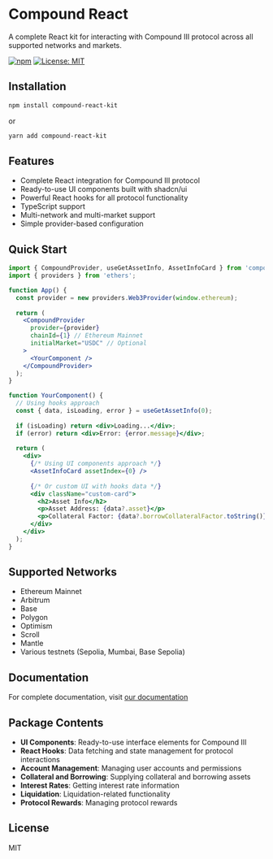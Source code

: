# Compound React

A complete React kit for interacting with Compound III protocol across all supported networks and markets.

[![npm](https://img.shields.io/npm/v/compound-react-kit)](https://www.npmjs.com/package/compound-react-kit)
[![License: MIT](https://img.shields.io/badge/License-MIT-blue.svg)](https://opensource.org/licenses/MIT)

## Installation

```bash
npm install compound-react-kit
```

or

```bash
yarn add compound-react-kit
```

## Features

- Complete React integration for Compound III protocol
- Ready-to-use UI components built with shadcn/ui
- Powerful React hooks for all protocol functionality
- TypeScript support
- Multi-network and multi-market support
- Simple provider-based configuration

## Quick Start

```jsx
import { CompoundProvider, useGetAssetInfo, AssetInfoCard } from 'compound-react-kit';
import { providers } from 'ethers';

function App() {
  const provider = new providers.Web3Provider(window.ethereum);
  
  return (
    <CompoundProvider 
      provider={provider}
      chainId={1} // Ethereum Mainnet
      initialMarket="USDC" // Optional
    >
      <YourComponent />
    </CompoundProvider>
  );
}

function YourComponent() {
  // Using hooks approach
  const { data, isLoading, error } = useGetAssetInfo(0);
  
  if (isLoading) return <div>Loading...</div>;
  if (error) return <div>Error: {error.message}</div>;
  
  return (
    <div>
      {/* Using UI components approach */}
      <AssetInfoCard assetIndex={0} />
      
      {/* Or custom UI with hooks data */}
      <div className="custom-card">
        <h2>Asset Info</h2>
        <p>Asset Address: {data?.asset}</p>
        <p>Collateral Factor: {data?.borrowCollateralFactor.toString()}</p>
      </div>
    </div>
  );
}
```

## Supported Networks

- Ethereum Mainnet
- Arbitrum
- Base
- Polygon
- Optimism
- Scroll
- Mantle
- Various testnets (Sepolia, Mumbai, Base Sepolia)


## Documentation

For complete documentation, visit [our documentation](https://compound-react.mintlify.app/) <!-- Replace with actual docs URL when available -->

## Package Contents

- **UI Components**: Ready-to-use interface elements for Compound III
- **React Hooks**: Data fetching and state management for protocol interactions
- **Account Management**: Managing user accounts and permissions
- **Collateral and Borrowing**: Supplying collateral and borrowing assets
- **Interest Rates**: Getting interest rate information
- **Liquidation**: Liquidation-related functionality
- **Protocol Rewards**: Managing protocol rewards

## License

MIT 